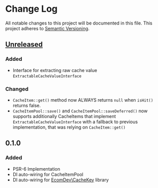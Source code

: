 # Change Log
All notable changes to this project will be documented in this file.
This project adheres to [Semantic Versioning](http://semver.org/).

## [Unreleased]
### Added
- Interface for extracting raw cache value `ExtractableCacheValueInterface`

### Changed
- `CacheItem::get()` method now ALWAYS returns `null` when `isHit()` returns false. 
- `CacheItemPool::save()` and `CacheItemPool::saveDeferred()` now supports additionally CacheItems that implement `ExtractableCacheValueInterface` with a fallback to previous implementation, that was relying on `CacheItem::get()` 

## 0.1.0
### Added
- PSR-6 Implementation
- DI auto-wiring for CacheItemPool
- DI auto-wiring for [EcomDev\CacheKey](https://github.com/EcomDev/CacheKey) library

[Unreleased]: https://github.com/EcomDev/magento-psr6-bridge/compare/0.1.0...HEAD
